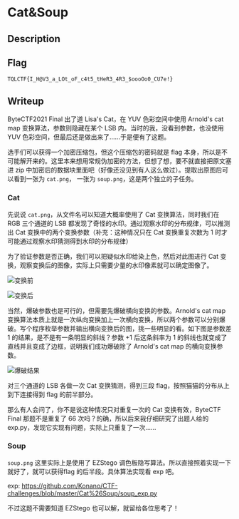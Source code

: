 # Cat&Soup

## Description

## Flag

`TQLCTF{I_H@V3_a_LOt_oF_c4t5_tHeR3_4R3_$oooOo0_CU7e!}`

## Writeup

ByteCTF2021 Final 出了道 Lisa's Cat，在 YUV 色彩空间中使用 Arnold's cat map 变换算法，参数则隐藏在某个 LSB 内。当时的我，没看到参数，也没使用 YUV 色彩空间，但最后还是做出来了……于是便有了这题。

选手们可以获得一个加密压缩包，但这个压缩包的密码就是 flag 本身，所以是不可能解开来的。这里本来想用常规伪加密的方法，但想了想，要不就直接把原文塞进 zip 中加密后的数据块里面吧（好像还没见到有人这么做过）。提取出原图后可以看到一张为 `cat.png`， 一张为 `soup.png`，这是两个独立的子任务。

### Cat

先说说 `cat.png`，从文件名可以知道大概率使用了 Cat 变换算法，同时我们在 RGB 三个通道的 LSB 都发现了奇怪的水印。通过观察水印的分布规律，可以推测出 Cat 变换中的两个变换参数（补充：这种情况只在 Cat 变换重复次数为 1 时才可能通过观察水印猜测得到水印的分布规律）

为了验证参数是否正确，我们可以把疑似水印给染上色，然后对此图进行 Cat 变换，观察变换后的图像，实际上只需要少量的水印像素就可以确定图像了。

![变换前](https://oss.nan.pub/imgs/image-20220222013652451.png)

![变换后](https://oss.nan.pub/imgs/image-20220222013719811.png)

当然，爆破参数也是可行的，但需要先爆破横向变换的参数。Arnold's cat map 变换算法本质上就是一次纵向变换加上一次横向变换，所以两个参数可以分别爆破。写个程序枚举参数并输出横向变换后的图，挑一些明显的看。如下图是参数差 1 的结果，是不是有一条明显的斜线？参数 +1 后这条斜率为 1 的斜线也就变成了直线并且变成了边框，说明我们成功爆破除了 Arnold's cat map 的横向变换参数。

![爆破结果](https://oss.nan.pub/imgs/image-20220222014148267.png)

对三个通道的 LSB 各做一次 Cat 变换猜测，得到三段 flag，按照猫猫的分布从上到下连接得到 flag 的前半部分。

那么有人会问了，你不是说这种情况只对重复一次的 Cat 变换有效，ByteCTF Final 那题不是重复了 66 次吗？的确，所以后来我仔细研究了出题人给的 exp.py，发现它实现有问题，实际上只重复了一次……

### Soup

`soup.png` 这里实际上是使用了 EZStego 调色板隐写算法。所以直接照着实现一下就好了，就可以获得flag 的后半段。具体算法实现看 exp 吧。

exp: https://github.com/Konano/CTF-challenges/blob/master/Cat%26Soup/soup_exp.py

不过这题不需要知道 EZStego 也可以解，就留给各位思考了！
